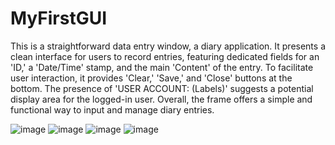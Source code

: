 # MyFirstGUI
This is a straightforward data entry window, a diary application. It presents a clean interface for users to record entries, featuring dedicated fields for an 'ID,' a 'Date/Time' stamp, and the main 'Content' of the entry. To facilitate user interaction, it provides 'Clear,' 'Save,' and 'Close' buttons at the bottom. The presence of 'USER ACCOUNT: (Labels)' suggests a potential display area for the logged-in user. Overall, the frame offers a simple and functional way to input and manage diary entries.

![image](https://github.com/user-attachments/assets/1514eaef-7244-409b-be43-79a00ea3f663)
![image](https://github.com/user-attachments/assets/6ae4e6db-1c80-40fb-9e4b-e3f3fd178917)
![image](https://github.com/user-attachments/assets/b62cd45a-d99b-4ce2-ae1e-c4d24982c962)
![image](https://github.com/user-attachments/assets/280337a3-dc9d-4073-802e-201f900d37f3)

